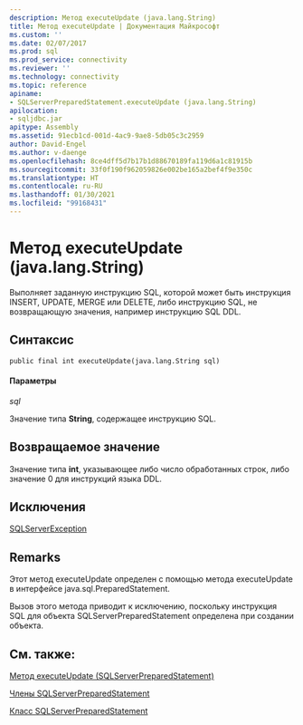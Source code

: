 ```yaml
---
description: Метод executeUpdate (java.lang.String)
title: Метод executeUpdate | Документация Майкрософт
ms.custom: ''
ms.date: 02/07/2017
ms.prod: sql
ms.prod_service: connectivity
ms.reviewer: ''
ms.technology: connectivity
ms.topic: reference
apiname:
- SQLServerPreparedStatement.executeUpdate (java.lang.String)
apilocation:
- sqljdbc.jar
apitype: Assembly
ms.assetid: 91ecb1cd-001d-4ac9-9ae8-5db05c3c2959
author: David-Engel
ms.author: v-daenge
ms.openlocfilehash: 8ce4dff5d7b17b1d88670189fa119d6a1c81915b
ms.sourcegitcommit: 33f0f190f962059826e002be165a2bef4f9e350c
ms.translationtype: HT
ms.contentlocale: ru-RU
ms.lasthandoff: 01/30/2021
ms.locfileid: "99168431"
---
```

# <a name="executeupdate-method-javalangstring"></a>Метод executeUpdate (java.lang.String)

Выполняет заданную инструкцию SQL, которой может быть инструкция INSERT, UPDATE, MERGE или DELETE, либо инструкцию SQL, не возвращающую значения, например инструкцию SQL DDL.

## <a name="syntax"></a>Синтаксис

```
public final int executeUpdate(java.lang.String sql)
```

#### <a name="parameters"></a>Параметры
*sql*

Значение типа **String**, содержащее инструкцию SQL.

## <a name="return-value"></a>Возвращаемое значение
Значение типа **int**, указывающее либо число обработанных строк, либо значение 0 для инструкций языка DDL.

## <a name="exceptions"></a>Исключения
[SQLServerException](./sqlserverexception-class.md)

## <a name="remarks"></a>Remarks
Этот метод executeUpdate определен с помощью метода executeUpdate в интерфейсе java.sql.PreparedStatement.

Вызов этого метода приводит к исключению, поскольку инструкция SQL для объекта SQLServerPreparedStatement определена при создании объекта.

## <a name="see-also"></a>См. также:

[Метод executeUpdate (SQLServerPreparedStatement)](./executeupdate-method-sqlserverpreparedstatement.md)

[Члены SQLServerPreparedStatement](./sqlserverpreparedstatement-members.md)

[Класс SQLServerPreparedStatement](./sqlserverpreparedstatement-class.md)
